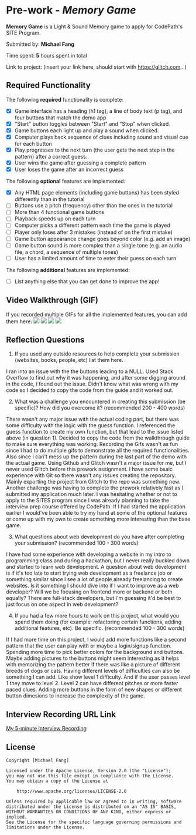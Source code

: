 # Pre-work - *Memory Game*

**Memory Game** is a Light & Sound Memory game to apply for CodePath's SITE Program. 

Submitted by: **Michael Fang**

Time spent: **5** hours spent in total

Link to project: (insert your link here, should start with https://glitch.com...)

## Required Functionality

The following **required** functionality is complete:

* [x] Game interface has a heading (h1 tag), a line of body text (p tag), and four buttons that match the demo app
* [x] "Start" button toggles between "Start" and "Stop" when clicked. 
* [x] Game buttons each light up and play a sound when clicked. 
* [x] Computer plays back sequence of clues including sound and visual cue for each button
* [x] Play progresses to the next turn (the user gets the next step in the pattern) after a correct guess. 
* [x] User wins the game after guessing a complete pattern
* [x] User loses the game after an incorrect guess

The following **optional** features are implemented:

* [x] Any HTML page elements (including game buttons) has been styled differently than in the tutorial
* [ ] Buttons use a pitch (frequency) other than the ones in the tutorial
* [ ] More than 4 functional game buttons
* [ ] Playback speeds up on each turn
* [ ] Computer picks a different pattern each time the game is played
* [ ] Player only loses after 3 mistakes (instead of on the first mistake)
* [ ] Game button appearance change goes beyond color (e.g. add an image)
* [ ] Game button sound is more complex than a single tone (e.g. an audio file, a chord, a sequence of multiple tones)
* [ ] User has a limited amount of time to enter their guess on each turn

The following **additional** features are implemented:

- [ ] List anything else that you can get done to improve the app!

## Video Walkthrough (GIF)

If you recorded multiple GIFs for all the implemented features, you can add them here:
![](gif1-link-here)
![](gif2-link-here)
![](gif3-link-here)
![](gif4-link-here)

## Reflection Questions
1. If you used any outside resources to help complete your submission (websites, books, people, etc) list them here. 

I ran into an issue with the the buttons leading to a NULL. Used Stack Overflow to find out why it was happening, and after some digging around in the code, I found out the issue. Didn't know what was wrong with my code so I decided to copy the code from the guide and it worked out.

2. What was a challenge you encountered in creating this submission (be specific)? How did you overcome it? (recommended 200 - 400 words) 

There wasn't any major issue with the actual coding part, but there was some difficulty with the logic with the guess function. I referenced the guess function to create my own function, but that lead to the issue listed above (in question 1). Decided to copy the code from the walkthrough guide to make sure everything was working. Recording the Gifs wasn't as fun since I had to do multiple gifs to demonstrate all the required functionalities. Also since I can't mess up the pattern during the last part of the demo with the actual game. Using Github and Glitch wasn't a major issue for me, but I never used Glitch before this prework assignment. I have some bsaic experience with Git so there wasn't any issues creating the repository. Mainly exporting the project from Glitch to the repo was something new. Another challenge was having to complete the prework relatively fast as I submitted my application much later. I was hesitating whether or not to apply to the SITES program since I was already planning to take the interview prep course offered by CodePath. If I had started the application earlier I would've been able to try my hand at some of the optional features or come up with my own to create something more interesting than the base game.

3. What questions about web development do you have after completing your submission? (recommended 100 - 300 words) 

I have had some experience with developing a website in my intro to programming class and during a hackathon, but I never really buckled down and started to learn web development. A question about web development is if it's too late to start trying web development as a freelance job or something similar since I see a lot of people already freelancing to create websites. Is it something I should dive into if I want to improve as a web developer? Will we be focusing on frontend more or backend or both equally? There are full-stack developers, but I'm guessing it'd be best to just focus on one aspect in web development?

4. If you had a few more hours to work on this project, what would you spend them doing (for example: refactoring certain functions, adding additional features, etc). Be specific. (recommended 100 - 300 words) 

If I had more time on this project, I would add more functions like a second pattern that the user can play with or maybe a login/signup function. Spending more time to pick better colors for the background and buttons. Maybe adding pictures to the buttons might seem interesting as it helps with memorizing the pattern better if there was like a picture of different breeds of dogs or cats. Having different levels of difficulties can also be something I can add. Like show level 1 difficulty. And if the user passes level 1 they move to level 2. Level 2 can have different pitches or more faster paced clues. Adding more buttons in the form of new shapes or different button dimesions to increase the complexity of the game.



## Interview Recording URL Link

[My 5-minute Interview Recording](your-link-here)


## License

    Copyright [Michael Fang]

    Licensed under the Apache License, Version 2.0 (the "License");
    you may not use this file except in compliance with the License.
    You may obtain a copy of the License at

        http://www.apache.org/licenses/LICENSE-2.0

    Unless required by applicable law or agreed to in writing, software
    distributed under the License is distributed on an "AS IS" BASIS,
    WITHOUT WARRANTIES OR CONDITIONS OF ANY KIND, either express or implied.
    See the License for the specific language governing permissions and
    limitations under the License.
